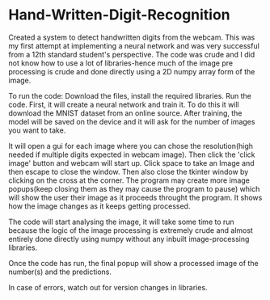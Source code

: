 # Hand-Written-Digit-Recognition
Created a system to detect handwritten digits from the webcam. This was my first attempt at implementing a neural network and was very successful from a 12th standard student's perspective. The code was crude and I did not know how to use a lot of libraries-hence much of the image pre processing is crude and done directly using a 2D numpy array form of the image.



To run the code:
Download the files, install the required libraries. Run the code.
First, it will create a neural network and train it. To do this it will download the MNIST dataset from an online source.
After training, the model will be saved on the device and it will ask for the number of images you want to take. 

It will open a gui for each image where you can chose the resolution(high needed if multiple digits expected in webcam image). Then click the 'click image' button and webcam will start up. Click space to take an Image and then escape to close the window. Then also close the tkinter window by clicking on the cross at the corner. The program may create more image popups(keep closing them as they may cause the program to pause) which will show the user their image as it proceeds throught the program. It shows how the image changes as it keeps getting processed.

The code will start analysing the image, it will take some time to run because the logic of the image processing is extremely crude and almost entirely done directly using numpy without any inbuilt image-processing libraries. 

Once the code has run, the final popup will show a processed image of the number(s) and the predictions.

In case of errors, watch out for version changes in libraries.



